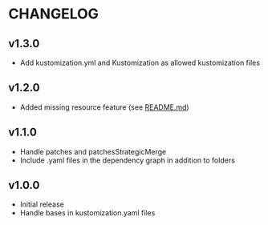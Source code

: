 # CHANGELOG

## v1.3.0

- Add kustomization.yml and Kustomization as allowed kustomization files

## v1.2.0

- Added missing resource feature (see [README.md](README.md))

## v1.1.0

- Handle patches and patchesStrategicMerge
- Include .yaml files in the dependency graph in addition to folders

## v1.0.0

- Initial release
- Handle bases in kustomization.yaml files